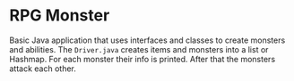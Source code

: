 # RPG Monster

Basic Java application that uses interfaces and classes to create monsters and abilities. The `Driver.java` creates items and monsters into a list or Hashmap. For each monster their info is printed. After that the monsters attack each other.
